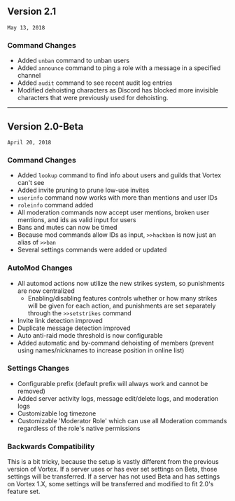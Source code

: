 ## Version 2.1
`May 13, 2018`
### Command Changes
* Added `unban` command to unban users
* Added `announce` command to ping a role with a message in a specified channel
* Added `audit` command to see recent audit log entries
* Modified dehoisting characters as Discord has blocked more invisible characters that were previously used for dehoisting.

-----

## Version 2.0-Beta
`April 20, 2018`
### Command Changes
* Added `lookup` command to find info about users and guilds that Vortex can't see
* Added invite pruning to prune low-use invites
* `userinfo` command now works with more than mentions and user IDs
* `roleinfo` command added
* All moderation commands now accept user mentions, broken user mentions, and ids as valid input for users
* Bans and mutes can now be timed
* Because mod commands allow IDs as input, `>>hackban` is now just an alias of `>>ban`
* Several settings commands were added or updated

### AutoMod Changes
* All automod actions now utilize the new strikes system, so punishments are now centralized
  * Enabling/disabling features controls whether or how many strikes will be given for each action, and punishments are set separately through the `>>setstrikes` command
* Invite link detection improved
* Duplicate message detection improved
* Auto anti-raid mode threshold is now configurable
* Added automatic and by-command dehoisting of members (prevent using names/nicknames to increase position in online list)

### Settings Changes
* Configurable prefix (default prefix will always work and cannot be removed)
* Added server activity logs, message edit/delete logs, and moderation logs
* Customizable log timezone
* Customizable 'Moderator Role' which can use all Moderation commands regardless of the role's native permissions

### Backwards Compatibility
This is a bit tricky, because the setup is vastly different from the previous version of Vortex. If a server uses or has ever set settings on Beta, those settings will be transferred. If a server has not used Beta and has settings on Vortex 1.X, some settings will be transferred and modified to fit 2.0's feature set.